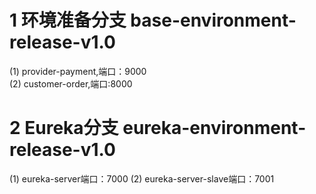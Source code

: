 # 1 环境准备分支  base-environment-release-v1.0
  (1) provider-payment,端口：9000  
  (2) customer-order,端口:8000 
# 2 Eureka分支  eureka-environment-release-v1.0
  (1) eureka-server端口：7000
  (2) eureka-server-slave端口：7001  